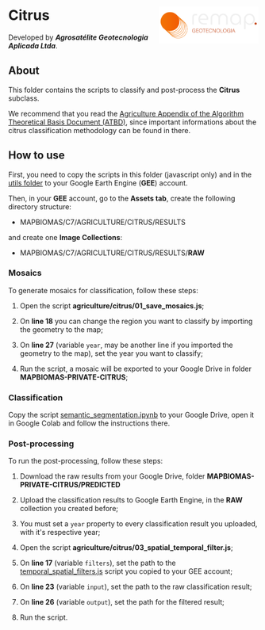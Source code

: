<div>
    <img src='../assets/logo.png' height='auto' width='200' align='right'>
    <h1>Citrus</h1>
</div>

Developed by ***Agrosatélite Geotecnologia Aplicada Ltda***.

## About

This folder contains the scripts to classify and post-process the **Citrus** subclass. 

We recommend that you read the [Agriculture Appendix of the Algorithm Theoretical Basis Document (ATBD)](https://mapbiomas.org/download-dos-atbds), since important informations about the citrus classification methodology can be found in there. 

## How to use

First, you need to copy the scripts in this folder (javascript only) and in the [utils folder](../utils) to your Google Earth Engine (**GEE**) account.

Then, in your **GEE** account, go to the **Assets tab**, create the following directory structure:

 - MAPBIOMAS/C7/AGRICULTURE/CITRUS/RESULTS

and create one **Image Collections**:

 - MAPBIOMAS/C7/AGRICULTURE/CITRUS/RESULTS/**RAW**

### Mosaics
To generate mosaics for classification, follow these steps:

1. Open the script **agriculture/citrus/01_save_mosaics.js**;

2. On **line 18** you can change the region you want to classify by importing the geometry to the map;

3. On **line 27** (variable `year`, may be another line if you imported the geometry to the map), set the year you want to classify;

4. Run the script, a mosaic will be exported to your Google Drive in folder **MAPBIOMAS-PRIVATE-CITRUS**;

### Classification 

Copy the script [semantic_segmentation.ipynb](./semantic_segmentation.ipynb) to your Google Drive, open it in Google Colab and follow the instructions there.

### Post-processing
    
To run the post-processing, follow these steps:

1. Download the raw results from your Google Drive, folder **MAPBIOMAS-PRIVATE-CITRUS/PREDICTED**

2. Upload the classification results to Google Earth Engine, in the **RAW** collection you created before;

3. You must set a `year` property to every classification result you uploaded, with it's respective year;

4. Open the script **agriculture/citrus/03_spatial_temporal_filter.js**;

5. On **line 17** (variable `filters`), set the path to the [temporal_spatial_filters.js](../utils/temporal_spatial_filters.js) script you copied to your GEE account;

6. On **line 23** (variable `input`), set the path to the raw classification result;

7. On **line 26** (variable `output`), set the path for the filtered result;

8. Run the script.